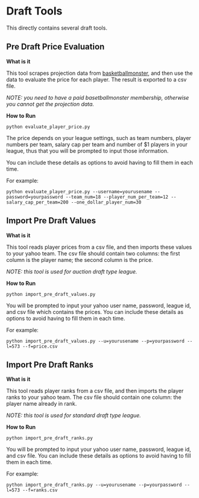 # Draft Tools

This directly contains several draft tools.


## Pre Draft Price Evaluation

**What is it**

This tool scrapes projection data from [basketballmonster](https://basketballmonster.com/Projections.aspx), and then use the data to evaluate the price for each player. The result is exported to a csv file.

*NOTE:*
*you need to have a paid basetballmonster membership, otherwise you cannot get the projection data.*


**How to Run**

`python evaluate_player_price.py`

The price depends on your league settings, such as team numbers, player numbers per team, salary cap per team and number of $1 players in your league, thus that you will be prompted to input those information.

You can include these details as options to avoid having to fill them in each time. 

For example:

`python evaluate_player_price.py --username=yourusename --password=yourpassword --team_num=18 --player_num_per_team=12 --salary_cap_per_team=200 --one_dollar_player_num=30`


## Import Pre Draft Values

**What is it**

This tool reads player prices from a csv file, and then imports these values to your yahoo team.
The csv file should contain two columns: the first column is the player name; the second column is the price.

*NOTE:*
*this tool is used for auction draft type league.*


**How to Run**

`python import_pre_draft_values.py`

You will be prompted to input your yahoo user name, password, league id, and csv file which contains the prices.
You can include these details as options to avoid having to fill them in each time. 

For example:

`python import_pre_draft_values.py --u=yourusename --p=yourpassword --l=573 --f=price.csv`


## Import Pre Draft Ranks

**What is it**

This tool reads player ranks from a csv file, and then imports the player ranks to your yahoo team.
The csv file should contain one column: the player name already in rank.

*NOTE:*
*this tool is used for standard draft type league.*


**How to Run**

`python import_pre_draft_ranks.py`

You will be prompted to input your yahoo user name, password, league id, and csv file.
You can include these details as options to avoid having to fill them in each time. 

For example:

`python import_pre_draft_ranks.py --u=yourusename --p=yourpassword --l=573 --f=ranks.csv`
